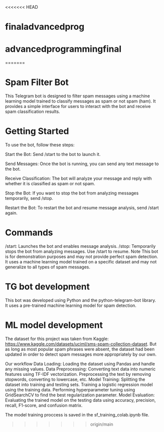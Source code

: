 <<<<<<< HEAD
# finaladvancedprog
# advancedprogrammingfinal
=======

# Spam Filter Bot
This Telegram bot is designed to filter spam messages using a machine learning model trained to classify messages as spam or not spam (ham). It provides a simple interface for users to interact with the bot and receive spam classification results.

# Getting Started
To use the bot, follow these steps:

Start the Bot: Send /start to the bot to launch it.

Send Messages: Once the bot is running, you can send any text message to the bot.

Receive Classification: The bot will analyze your message and reply with whether it is classified as spam or not spam.

Stop the Bot: If you want to stop the bot from analyzing messages temporarily, send /stop.

Restart the Bot: To restart the bot and resume message analysis, send /start again.

# Commands
/start: Launches the bot and enables message analysis.
/stop: Temporarily stops the bot from analyzing messages. Use /start to resume.
Note
This bot is for demonstration purposes and may not provide perfect spam detection. It uses a machine learning model trained on a specific dataset and may not generalize to all types of spam messages.

# TG bot development
This bot was developed using Python and the python-telegram-bot library. It uses a pre-trained machine learning model for spam detection.

# ML model development
The dataset for this project was taken from Kaggle: https://www.kaggle.com/datasets/uciml/sms-spam-collection-dataset.
But as long as most popular spam phrases were absent, the dataset had been updated in order to detect spam messages more appropriately by our own.

Our workflow
Data Loading: Loading the dataset using Pandas and handle any missing values.
Data Preprocessing: Converting text data into numeric features using TF-IDF vectorization. Preprocessing the text by removing stopwords, converting to lowercase, etc.
Model Training: Splitting the dataset into training and testing sets. Training a logistic regression model using the training data. Performing hyperparameter tuning using GridSearchCV to find the best regularization parameter.
Model Evaluation: Evaluating the trained model on the testing data using accuracy, precision, recall, F1-score, and confusion matrix.

The model training proccess is saved in the sf_training_colab.ipynb file.
>>>>>>> origin/main
